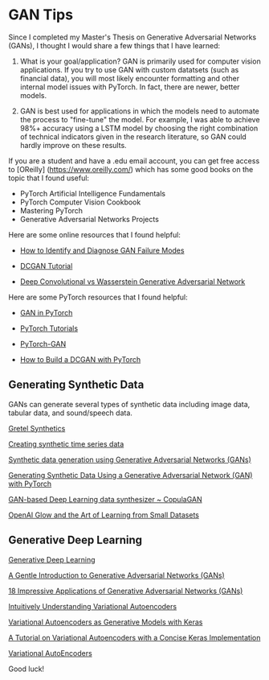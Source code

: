 # GAN Tips


Since I completed my Master's Thesis on Generative Adversarial Networks (GANs), I thought I would share a few things that I have learned:

1. What is your goal/application? GAN is primarily used for computer vision applications. If you try to use GAN with custom datatsets (such as financial data), you will most likely encounter formatting and other internal model issues with PyTorch. In fact, there are newer, better models.

2. GAN is best used for applications in which the models need to automate the process to "fine-tune" the model. For example, I was able to achieve 98%+ accuracy using a LSTM model by choosing the right combination of technical indicators given in the research literature, so GAN could hardly improve on these results.

If you are a student and have a .edu email account, you can get free access to [OReilly] (https://www.oreilly.com/) which has some good books on the topic that I found useful:

- PyTorch Artificial Intelligence Fundamentals
- PyTorch Computer Vision Cookbook
- Mastering PyTorch
- Generative Adversarial Networks Projects


Here are some online resources that I found helpful:

- [How to Identify and Diagnose GAN Failure Modes](https://machinelearningmastery.com/practical-guide-to-gan-failure-modes/)

- [DCGAN Tutorial](https://pytorch.org/tutorials/beginner/dcgan_faces_tutorial.html)

- [Deep Convolutional vs Wasserstein Generative Adversarial Network](https://towardsdatascience.com/deep-convolutional-vs-wasserstein-generative-adversarial-network-183fbcfdce1f)


Here are some PyTorch resources that I found helpful:

- [GAN in PyTorch](https://jaketae.github.io/study/pytorch-gan/)

- [PyTorch Tutorials](https://github.com/yunjey/pytorch-tutorial/tree/0500d3df5a2a8080ccfccbc00aca0eacc21818db)

- [PyTorch-GAN](https://github.com/eriklindernoren/PyTorch-GAN)


- [How to Build a DCGAN with PyTorch](https://towardsdatascience.com/how-to-build-a-dcgan-with-pytorch-31bfbf2ad96a)


## Generating Synthetic Data

GANs can generate several types of synthetic data including image data, tabular data, and sound/speech data.

[Gretel Synthetics](https://github.com/gretelai/gretel-synthetics)

[Creating synthetic time series data](https://gretel.ai/blog/creating-synthetic-time-series-data)

[Synthetic data generation using Generative Adversarial Networks (GANs)](https://medium.com/data-science-at-microsoft/synthetic-data-generation-using-generative-adversarial-networks-gans-part-1-47ecbf46b575)

[Generating Synthetic Data Using a Generative Adversarial Network (GAN) with PyTorch](https://visualstudiomagazine.com/articles/2021/06/02/gan-pytorch.aspx?m=1)

[GAN-based Deep Learning data synthesizer ~ CopulaGAN](https://bobrupakroy.medium.com/gan-based-deep-learning-data-synthesizer-copulagan-a6376169b3ca)

[OpenAI Glow and the Art of Learning from Small Datasets](https://jrodthoughts.medium.com/openai-glow-and-the-art-of-learning-from-small-datasets-e6b0a0cd6fe4)


## Generative Deep Learning

[Generative Deep Learning](https://keras.io/examples/generative/)

[A Gentle Introduction to Generative Adversarial Networks (GANs)](https://machinelearningmastery.com/what-are-generative-adversarial-networks-gans/)

[18 Impressive Applications of Generative Adversarial Networks (GANs)](https://machinelearningmastery.com/impressive-applications-of-generative-adversarial-networks/)


[Intuitively Understanding Variational Autoencoders](https://towardsdatascience.com/intuitively-understanding-variational-autoencoders-1bfe67eb5daf)

[Variational Autoencoders as Generative Models with Keras](https://towardsdatascience.com/variational-autoencoders-as-generative-models-with-keras-e0c79415a7eb)

[A Tutorial on Variational Autoencoders with a Concise Keras Implementation](https://tiao.io/post/tutorial-on-variational-autoencoders-with-a-concise-keras-implementation/)

[Variational AutoEncoders](https://www.geeksforgeeks.org/variational-autoencoders/)


Good luck!